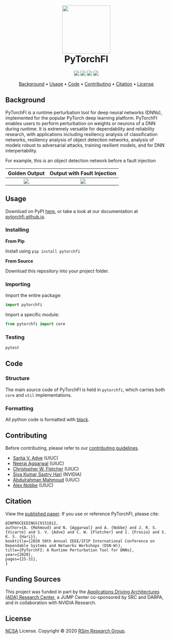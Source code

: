 <h1 align="center">
  <a href="https://pytorchfi.github.io/"><img src="https://user-images.githubusercontent.com/7104017/75485879-22e79400-5971-11ea-9376-2d898034c23a.png" width="150"></a>
  <br/>
    PyTorchFI
  </br>
</h1>

<p align="center">
    <img src="https://img.shields.io/circleci/build/github/pytorchfi/pytorchfi/master"></img>
    <a href="https://codecov.io/gh/pytorchfi/pytorchfi"><img src="https://codecov.io/gh/pytorchfi/pytorchfi/branch/master/graph/badge.svg"></a>
    <a href="https://pypi.org/project/pytorchfi/"><img src="https://img.shields.io/pypi/dm/pytorchfi?color=da67f7"></a>
    <a href="https://opensource.org/licenses/NCSA"><img src="https://img.shields.io/badge/license-NCSA-blue"></a>
</p>

<p align="center">
  <a href="#background">Background</a> •
  <a href="#usage">Usage</a> •
  <a href="#code">Code</a> •
  <a href="#contributing">Contributing</a> •
  <a href="#citation">Citation</a> •
  <a href="#license">License</a>
</p>

## Background

PyTorchFI is a runtime perturbation tool for deep neural networks (DNNs), implemented for the popular PyTorch deep learning platform. PyTorchFI enables users to perform perturbation on weights or neurons of a DNN during runtime. It is extremely versatile for dependability and reliability research, with applications including resiliency analysis of classification networks, resiliency analysis of object detection networks, analysis of models robust to adversarial attacks, training resilient models, and for DNN interpertability.

For example, this is an object detection network before a fault injection

|                                              Golden Output                                               |                                       Output with Fault Injection                                        |
| :------------------------------------------------------------------------------------------------------: | :------------------------------------------------------------------------------------------------------: |
| ![](https://user-images.githubusercontent.com/7104017/85642872-7fb93980-b647-11ea-8717-8d16cb1c35b3.jpg) | ![](https://user-images.githubusercontent.com/7104017/85642867-7def7600-b647-11ea-89b9-570278c22101.jpg) |

## Usage

Download on PyPI [here](https://pypi.org/project/pytorchfi/), or take a look at our documentation at [pytorchfi.github.io](https://pytorchfi.github.io/).

### Installing

**From Pip**

Install using `pip install pytorchfi`

**From Source**

Download this repository into your project folder.

### Importing

Import the entire package:

```python
import pytorchfi
```

Import a specific module:

```python
from pytorchfi import core
```

### Testing

```bash
pytest
```

## Code

### Structure

The main source code of PyTorchFI is held in `pytorchfi`, which carries both `core` and `util` implementations.

### Formatting

All python code is formatted with [black](https://black.readthedocs.io/en/stable/).

## Contributing

Before contributing, please refer to our [contributing guidelines](https://github.com/pytorchfi/pytorchfi/blob/master/CONTRIBUTING.md).

- [Sarita V. Adve](http://sadve.cs.illinois.edu/) (UIUC)
- [Neeraj Aggarwal](https://neerajaggarwal.com) (UIUC)
- [Christopher W. Fletcher](http://cwfletcher.net/) (UIUC)
- [Siva Kumar Sastry Hari](https://research.nvidia.com/person/siva-hari) (NVIDIA)
- [Abdulrahman Mahmoud](http://amahmou2.web.engr.illinois.edu/) (UIUC)
- [Alex Nobbe](https://github.com/Alexn99) (UIUC)

## Citation

View the [published paper](https://ieeexplore.ieee.org/abstract/document/9151812). If you use or reference PyTorchFI, please cite:

```
@INPROCEEDINGS{9151812,
author={A. {Mahmoud} and N. {Aggarwal} and A. {Nobbe} and J. R. S. {Vicarte} and S. V. {Adve} and C. W. {Fletcher} and I. {Frosio} and S. K. S. {Hari}},
booktitle={2020 50th Annual IEEE/IFIP International Conference on Dependable Systems and Networks Workshops (DSN-W)},
title={PyTorchFI: A Runtime Perturbation Tool for DNNs},
year={2020},
pages={25-31},
}
```

## Funding Sources

This project was funded in part by the [Applications Driving Architectures (ADA) Research Center](https://adacenter.org/), a JUMP Center co-sponsored by SRC and DARPA, and in collaboration with NVIDIA Research.

## License

[NCSA](https://opensource.org/licenses/NCSA) License. Copyright © 2020 [RSim Research Group](http://rsim.cs.uiuc.edu/).
